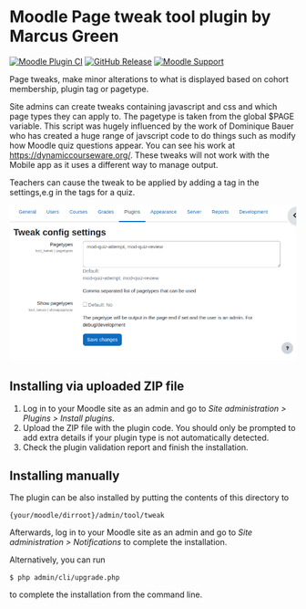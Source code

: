 # Moodle Page tweak tool plugin by Marcus Green
[![Moodle Plugin CI](https://github.com/marcusgreen/moodle-tool_tweak/actions/workflows/moodle-ci.yml/badge.svg)](https://github.com/marcusgreen/moodle-tool_tweak/actions/workflows/moodle-ci.yml) [![GitHub Release](https://img.shields.io/github/release/marcusgreen/moodle-tool_tweak.svg)](https://github.com/marcusgreen//moodle-tool_tweak/releases)
[![Moodle Support](https://img.shields.io/badge/Moodle-%3E%3D%204.0-blue)](https://github.com/marcusgreen/moodle-tool_tweak/actions)


Page tweaks, make minor alterations to what is displayed based
on cohort membership, plugin tag or pagetype.

Site admins can create tweaks containing javascript and css
and which page types they can apply to. The pagetype is taken from
the global $PAGE variable. This script was hugely influenced by the
work of Dominique Bauer who has created a huge range of  javscript code to do things
such as modify how Moodle quiz questions appear. You can see his work at https://dynamiccourseware.org/. These tweaks will not work with the Mobile app as it uses
a different way to manage output.

Teachers can cause the tweak to be applied by adding a tag in the settings,e.g
in the tags for a quiz.


![alt text](./docs/images/settings.png "The settings page")


## Installing via uploaded ZIP file ##

1. Log in to your Moodle site as an admin and go to _Site administration >
   Plugins > Install plugins_.
2. Upload the ZIP file with the plugin code. You should only be prompted to add
   extra details if your plugin type is not automatically detected.
3. Check the plugin validation report and finish the installation.

## Installing manually ##

The plugin can be also installed by putting the contents of this directory to

    {your/moodle/dirroot}/admin/tool/tweak

Afterwards, log in to your Moodle site as an admin and go to _Site administration >
Notifications_ to complete the installation.

Alternatively, you can run

    $ php admin/cli/upgrade.php

to complete the installation from the command line.
